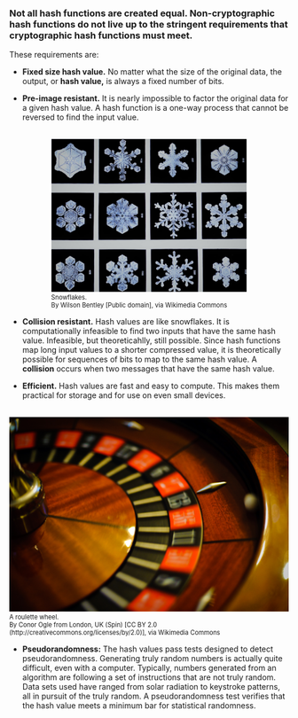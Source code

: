 ### Not all hash functions are created equal.  Non-cryptographic hash functions do not live up to the stringent requirements that cryptographic hash functions must meet. 

These requirements are: 

- **Fixed size hash value.** No matter what the size of the original data, the output, or **hash value,** is always a fixed number of bits.

- **Pre-image resistant.** It is nearly impossible to factor the original data for a given hash value.  A hash function is a one-way process that cannot be reversed to find the input value.


<br>
<figure class="snippetimg" style="margin: 0 auto;width:70%">

  <img src=".guides/img/SnowflakesWilsonBentley.jpg" alt="Snowflakes.">
  <figcaption style="font-size: 0.8em; text-align: left;">Snowflakes. 
</br>
 By Wilson Bentley [Public domain], via Wikimedia Commons</figcaption>
</figure>

- **Collision resistant.** Hash values are like snowflakes. It is computationally infeasible  to find two inputs that have the same hash value. Infeasible, but theoreticahlly, still possible.  Since hash functions map long input values to a shorter compressed value, it is theoretically possible for sequences of bits to map to the same hash value. A **collision** occurs when two messages that have the same hash value.

- **Efficient.** Hash values are fast and easy to compute.  This makes them practical for storage and for use on even small devices.


<br>
<figure class="snippetimg" style="margin: 0 auto;width:100%">
  <img src=".guides/img/Roulette.jpg" alt="Public key cryptography inventors Whitfield Diffie and Martin Hellman. . *Source: Whitfield Diffie photo by Mary Holzer licensed under CC-BY and Martin Hellman originated from Martin Hellman licensed under GFDL.*
">
  <figcaption style="font-size: 0.8em; text-align: left;">A roulette wheel. 
</br>
 By Conor Ogle from London, UK (Spin) [CC BY 2.0 (http://creativecommons.org/licenses/by/2.0)], via Wikimedia Commons</figcaption>
</figure>


- **Pseudorandomness:** The hash values pass tests designed to detect pseudorandomness. Generating truly random numbers is actually quite difficult, even with a computer. Typically, numbers generated from an algorithm are following a set of instructions that are not truly random. Data sets used have ranged from solar radiation to keystroke patterns, all in pursuit of the truly random.  A pseudorandomness test verifies that the hash value meets a minimum bar for statistical randomness. 


